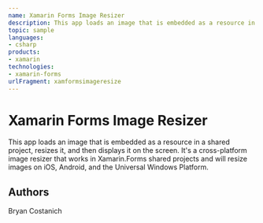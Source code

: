 ```yaml
---
name: Xamarin Forms Image Resizer
description: This app loads an image that is embedded as a resource in a shared project, resizes it, and then displays it on the screen. It's a cross-platform i...
topic: sample
languages:
- csharp
products:
- xamarin
technologies:
- xamarin-forms
urlFragment: xamformsimageresize
---
```

Xamarin Forms Image Resizer
=========
This app loads an image that is embedded as a resource in a shared project, resizes it, and then displays it on the screen. It's a cross-platform image resizer that works in Xamarin.Forms shared projects and will resize images on iOS, Android, and the Universal Windows Platform.


Authors
-------

Bryan Costanich

